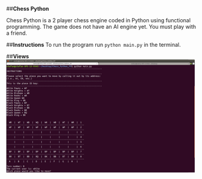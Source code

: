 ##**Chess Python**

Chess Python is a 2 player chess engine coded in Python using functional programming. The game does not have an AI engine yet. You must play with a friend.

##**Instructions**
To run the program run `python main.py` in the terminal.

##**Views**
<img src="./imgs/Selection_003.png" width="500px"/>
